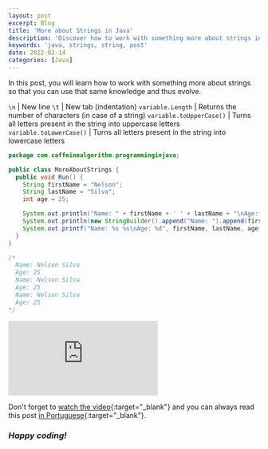 ```yaml
---
layout: post
excerpt: Blog
title: 'More about Strings in Java'
description: 'Discover how to work with something more about strings in the Java programming language. Get answers to your questions with the theory and examples presented.'
keywords: 'java, strings, string, post'
date: 2022-02-14
categories: [Java]
---
```


In this post, you will learn how to work with something more about strings so that you can use that same knowledge and thus evolve.

`\n` | New line
`\t` | New tab (indentation)
`variable.Length` | Returns the number of characters (in case of a string)
`variable.toUpperCase()` | Turns all letters present in the string into uppercase letters
`variable.toLowerCase()` | Turns all letters present in the string into lowercase letters

```java
package com.caffeinealgorithm.programminginjava;

public class MoreAboutStrings {
  public void Run() {
    String firstName = "Nelson";
    String lastName = "Silva";
    int age = 25;

    System.out.println("Name: " + firstName + ' ' + lastName + "\nAge: " + age);
    System.out.println(new StringBuilder().append("Name: ").append(firstName).append(' ').append(lastName).append("\nAge: ").append(age));
    System.out.printf("Name: %s %s\nAge: %d", firstName, lastName, age);
  }
}

/*
  Name: Nelson Silva
  Age: 25
  Name: Nelson Silva
  Age: 25
  Name: Nelson Silva
  Age: 25
*/
```

<div class="video-container">
  <iframe src="https://www.youtube.com/embed/Vk0V-iw_LWo" frameborder="0" allowfullscreen></iframe>
</div>

Don't forget to [watch the video](https://youtu.be/Vk0V-iw_LWo){:target="\_blank"} and you can always read this post [in Portuguese](https://caffeinealgorithm.com/blog/mais-sobre-as-strings-em-java/){:target="\_blank"}.

### _Happy coding!_
